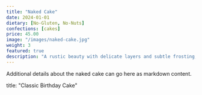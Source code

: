 ```yaml
---
title: "Naked Cake"
date: 2024-01-01
dietary: [No-Gluten, No-Nuts]
confections: [cakes]
price: 45.00
image: "/images/naked-cake.jpg"
weight: 3
featured: true
description: "A rustic beauty with delicate layers and subtle frosting, perfect for modern celebrations."
---
```


Additional details about the naked cake can go here as markdown content.

title: "Classic Birthday Cake"
